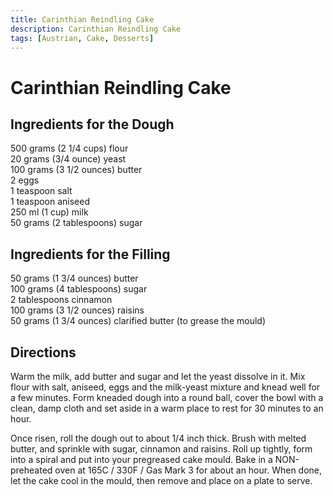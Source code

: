 ```yaml
---
title: Carinthian Reindling Cake
description: Carinthian Reindling Cake
tags: [Austrian, Cake, Desserts]
---
```


# Carinthian Reindling Cake

## Ingredients for the Dough
500 grams (2 1/4 cups) flour  
20 grams (3/4 ounce) yeast  
100 grams (3 1/2 ounces) butter  
2 eggs  
1 teaspoon salt  
1 teaspoon aniseed  
250 ml (1 cup) milk  
50 grams (2 tablespoons) sugar

## Ingredients for the Filling
50 grams (1 3/4 ounces) butter  
100 grams (4 tablespoons) sugar  
2 tablespoons cinnamon  
100 grams (3 1/2 ounces) raisins  
50 grams (1 3/4 ounces) clarified butter (to grease the mould)

## Directions
Warm the milk, add butter and sugar and let the yeast dissolve in it. Mix flour with salt, aniseed, eggs and the milk-yeast mixture and knead well for a few minutes. Form kneaded dough into a round ball, cover the bowl with a clean, damp cloth and set aside in a warm place to rest for 30 minutes to an hour.

Once risen, roll the dough out to about 1/4 inch thick. Brush with melted butter, and sprinkle with sugar, cinnamon and raisins. Roll up tightly, form into a spiral and put into your pregreased cake mould. Bake in a NON-preheated oven at 165C / 330F / Gas Mark 3 for about an hour. When done, let the cake cool in the mould, then remove and place on a plate to serve.